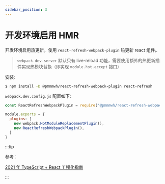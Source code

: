 ```yaml
---
sidebar_position: 3
---
```


# 开发环境启用 HMR

开发环境启用热更新，使用 `react-refresh-webpack-plugin` 热更新 react 组件。

> `webpack-dev-server` 默认只有 live-reload 功能，需要使用额外的热更新插件实现热模块替换（即实现 `module.hot.accept` 接口）

安装:

```bash
$ npm install -D @pmmmwh/react-refresh-webpack-plugin react-refresh
```

`webpack.dev.config.js` 配置如下:

```js
const ReactRefreshWebpackPlugin = require('@pmmmwh/react-refresh-webpack-plugin');

module.exports = {
  plugins: [
    new webpack.HotModuleReplacementPlugin(),
    new ReactRefreshWebpackPlugin(),
  ]
}
```

:::tip

参考：

[2021 年 TypeScript + React 工程化指南](https://zhuanlan.zhihu.com/p/403970666)

:::